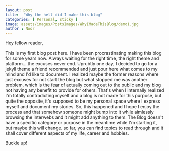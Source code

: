 ```yaml
---
layout: post
title:  "Why the hell did I make this blog"
categories: [ Personal, sticky ]
image: assets/images/PostsImages/WhyIMadeThisBlog/demo1.jpg
author : Noor
---
```


Hey fellow reader,

This is my first blog post here. I have been procrastinating making this blog for some years now. Always waiting for the right time, the right theme and platform....the excuses never end. Uprubtly one day, I decided to go for a jekyll theme a friend recommended and just pour here what comes to my mind and I'd like to document. I realized maybe the former reasons where just excuses for not start the blog but what stopped me was another problem, which is the fear of actually coming out to the public and my blog not having any benefit to provide for others. That's when I internally realized I'm totally contradicting myself and a blog is not made for this purpose, but quite the opposite, it's supposed to be my personal space where I express myself and document my stories. So, this happened and I hope I enjoy the process and that somehow someone might bump into it while aimlessly browsing the interwebs and it might add anything to them. The Blog doesn't have a specific category or purpose in the meantime while I'm starting it, but maybe this will change. so far, you can find topics to read through and it shall cover different aspects of my life, career and hobbies.


Buckle up!